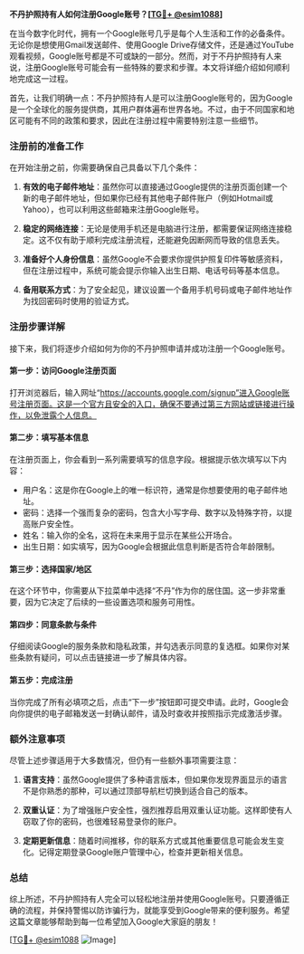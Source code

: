 **不丹护照持有人如何注册Google账号？[[TG💪+ @esim1088](https://t.me/s/esim1088)]**

在当今数字化时代，拥有一个Google账号几乎是每个人生活和工作的必备条件。无论你是想使用Gmail发送邮件、使用Google Drive存储文件，还是通过YouTube观看视频，Google账号都是不可或缺的一部分。然而，对于不丹护照持有人来说，注册Google账号可能会有一些特殊的要求和步骤。本文将详细介绍如何顺利地完成这一过程。

首先，让我们明确一点：不丹护照持有人是可以注册Google账号的，因为Google是一个全球化的服务提供商，其用户群体遍布世界各地。不过，由于不同国家和地区可能有不同的政策和要求，因此在注册过程中需要特别注意一些细节。

### 注册前的准备工作

在开始注册之前，你需要确保自己具备以下几个条件：

1. **有效的电子邮件地址**：虽然你可以直接通过Google提供的注册页面创建一个新的电子邮件地址，但如果你已经有其他电子邮件账户（例如Hotmail或Yahoo），也可以利用这些邮箱来注册Google账号。

2. **稳定的网络连接**：无论是使用手机还是电脑进行注册，都需要保证网络连接稳定。这不仅有助于顺利完成注册流程，还能避免因断网而导致的信息丢失。

3. **准备好个人身份信息**：虽然Google不会要求你提供护照复印件等敏感资料，但在注册过程中，系统可能会提示你输入出生日期、电话号码等基本信息。

4. **备用联系方式**：为了安全起见，建议设置一个备用手机号码或电子邮件地址作为找回密码时使用的验证方式。

### 注册步骤详解

接下来，我们将逐步介绍如何为你的不丹护照申请并成功注册一个Google账号。

#### 第一步：访问Google注册页面

打开浏览器后，输入网址“https://accounts.google.com/signup”进入Google账号注册页面。这是一个官方且安全的入口，确保不要通过第三方网站或链接进行操作，以免泄露个人信息。

#### 第二步：填写基本信息

在注册页面上，你会看到一系列需要填写的信息字段。根据提示依次填写以下内容：
- 用户名：这是你在Google上的唯一标识符，通常是你想要使用的电子邮件地址。
- 密码：选择一个强而复杂的密码，包含大小写字母、数字以及特殊字符，以提高账户安全性。
- 姓名：输入你的全名，这将在未来用于显示在某些公开场合。
- 出生日期：如实填写，因为Google会根据此信息判断是否符合年龄限制。

#### 第三步：选择国家/地区

在这个环节中，你需要从下拉菜单中选择“不丹”作为你的居住国。这一步非常重要，因为它决定了后续的一些设置选项和服务可用性。

#### 第四步：同意条款与条件

仔细阅读Google的服务条款和隐私政策，并勾选表示同意的复选框。如果你对某些条款有疑问，可以点击链接进一步了解具体内容。

#### 第五步：完成注册

当你完成了所有必填项之后，点击“下一步”按钮即可提交申请。此时，Google会向你提供的电子邮箱发送一封确认邮件，请及时查收并按照指示完成激活步骤。

### 额外注意事项

尽管上述步骤适用于大多数情况，但仍有一些额外事项需要注意：

1. **语言支持**：虽然Google提供了多种语言版本，但如果你发现界面显示的语言不是你熟悉的那种，可以通过顶部导航栏切换到适合自己的版本。

2. **双重认证**：为了增强账户安全性，强烈推荐启用双重认证功能。这样即使有人窃取了你的密码，也很难轻易登录你的账户。

3. **定期更新信息**：随着时间推移，你的联系方式或其他重要信息可能会发生变化。记得定期登录Google账户管理中心，检查并更新相关信息。

### 总结

综上所述，不丹护照持有人完全可以轻松地注册并使用Google账号。只要遵循正确的流程，并保持警惕以防诈骗行为，就能享受到Google带来的便利服务。希望这篇文章能够帮助到每一位希望加入Google大家庭的朋友！

[[TG💪+ @esim1088](https://t.me/s/esim1088) ![Image](https://i.postimg.cc/4NQfJmqS/Snipaste-2025-05-13-00-14-12.png)]